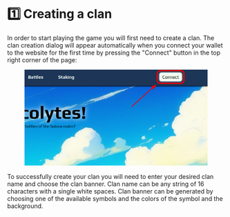 # 1️⃣ Creating a clan

In order to start playing the game you will first need to create a clan. The clan creation dialog will appear automatically when you connect your wallet to the website for the first time by pressing the "Connect" button in the top right corner of the page:

<figure><img src="../../.gitbook/assets/create_clan.png" alt=""><figcaption></figcaption></figure>

To successfully create your clan you will need to enter your desired clan name and choose the clan banner. Clan name can be any string of 16 characters with a single white spaces. Clan banner can be generated by choosing one of the available symbols and the colors of the symbol and the background.



